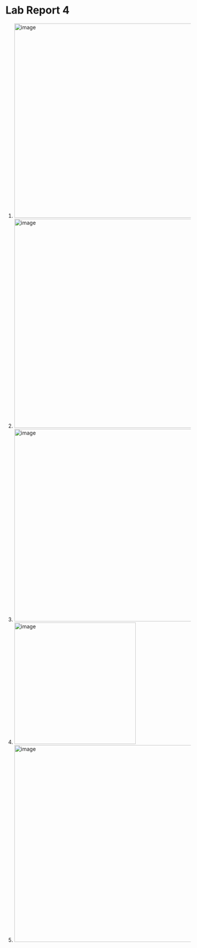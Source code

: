 # Lab Report 4

1. <img width="528" alt="image" src="https://user-images.githubusercontent.com/122576045/221492752-3d1e52f9-69f7-4f2a-87c5-c17d23ba0eed.png">
2. <img width="568" alt="image" src="https://user-images.githubusercontent.com/122576045/221492886-4b6f2e33-98ce-412d-b408-c96b4610dd37.png">
3. <img width="523" alt="image" src="https://user-images.githubusercontent.com/122576045/221499976-9c1ecc9e-82e3-4548-af7c-0cf85f82c4c8.png">
4. <img width="330" alt="image" src="https://user-images.githubusercontent.com/122576045/221513549-e9ff345c-336b-4145-82a0-2487bc3d782d.png">
5. <img width="535" alt="image" src="https://user-images.githubusercontent.com/122576045/221514484-4363ad95-1fa2-4518-b071-387847a9dc6c.png">




